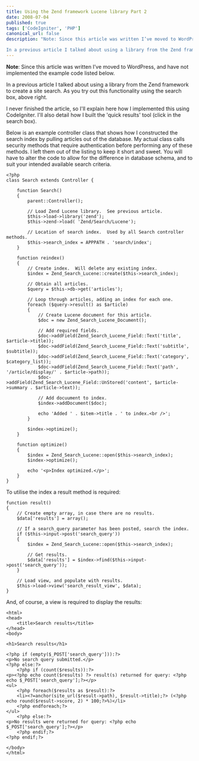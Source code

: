```yaml
---
title: Using the Zend framework Lucene library Part 2
date: 2008-07-04
published: true
tags: ['CodeIgniter', 'PHP']
canonical_url: false
description: "Note: Since this article was written I’ve moved to WordPress, and have not implemented the example code listed below.

In a previous article I talked about using a library from the Zend framework to create a site search. As you try out this functionality using the search box, above right."
---
```


**Note**: Since this article was written I’ve moved to WordPress, and have not implemented the example code listed below.

In a previous article I talked about using a library from the Zend framework to create a site search. As you try out this functionality using the search box, above right.

I never finished the article, so I'll explain here how I implemented this using CodeIgniter. I'll also detail how I built the 'quick results' tool (click in the search box).

Below is an example controller class that shows how I constructed the search index by pulling articles out of the database. My actual class calls security methods that require authentication before performing any of these methods. I left them out of the listing to keep it short and sweet. You will have to alter the code to allow for the difference in database schema, and to suit your intended available search criteria.

    <?php
    class Search extends Controller {
    
        function Search()
        {
            parent::Controller();
    
            // Load Zend Lucene library.  See previous article.
            $this->load->library('zend');
            $this->zend->load( 'Zend/Search/Lucene');
    
            // Location of search index.  Used by all Search controller methods.
            $this->search_index = APPPATH . 'search/index';
        }
    
        function reindex()
        {
            // Create index.  Will delete any existing index.
            $index = Zend_Search_Lucene::create($this->search_index);
    
            // Obtain all articles.
            $query = $this->db->get('articles');
    
            // Loop through articles, adding an index for each one.		
            foreach ($query->result() as $article)
            {
                // Create Lucene document for this article.
                $doc = new Zend_Search_Lucene_Document();
    
                // Add required fields.
                $doc->addField(Zend_Search_Lucene_Field::Text('title', $article->title));
                $doc->addField(Zend_Search_Lucene_Field::Text('subtitle', $subtitle));
                $doc->addField(Zend_Search_Lucene_Field::Text('category', $category_list));
                $doc->addField(Zend_Search_Lucene_Field::Text('path', '/article/display/' . $article->path));
                $doc->addField(Zend_Search_Lucene_Field::UnStored('content', $article->summary . $article->text));
    
                // Add docuument to index.
                $index->addDocument($doc);
    
                echo 'Added ' . $item->title . ' to index.<br />';
            }
    
            $index->optimize();
        }
    
        function optimize()
        {
            $index = Zend_Search_Lucene::open($this->search_index);
            $index->optimize();
    
            echo '<p>Index optimized.</p>';
        }
    }

To utilise the index a result method is required:

    function result()
    {
        // Create empty array, in case there are no results.
        $data['results'] = array();

        // If a search_query parameter has been posted, search the index.
        if ($this->input->post('search_query'))
        {
            $index = Zend_Search_Lucene::open($this->search_index);

            // Get results.
            $data['results'] = $index->find($this->input->post('search_query'));
        }

        // Load view, and populate with results.
        $this->load->view('search_result_view', $data);
    }

And, of course, a view is required to display the results:

    <html>
    <head>
        <title>Search results</title>
    </head>
    <body>		
    
    <h1>Search results</h1>
    
    <?php if (empty($_POST['search_query'])):?>
    <p>No search query submitted.</p>
    <?php else:?>
        <?php if (count($results)):?>
    <p><?php echo count($results) ?> result(s) returned for query: <?php echo $_POST['search_query'];?></p>
    <ul>
        <?php foreach($results as $result):?>
        <li><?=anchor(site_url($result->path), $result->title);?> (<?php echo round($result->score, 2) * 100;?>%)</li>
        <?php endforeach;?>
    </ul>
        <?php else:?>
    <p>No results were returned for query: <?php echo $_POST['search_query'];?></p>
        <?php endif;?>
    <?php endif;?>
    
    </body>
    </html>